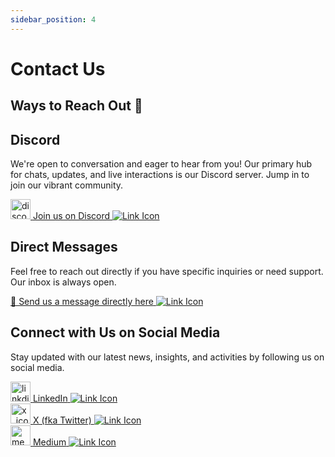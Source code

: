 ```yaml
---
sidebar_position: 4
---
```


# Contact Us

## Ways to Reach Out 🤝

## Discord

We're open to conversation and eager to hear from you! Our primary hub for chats, updates, and live interactions is our Discord server. Jump in to join our vibrant community.

<div style={{ display: 'flex', alignItems: 'center' }}>
  <a href="https://discord.com/invite/68j2XtTKY9" style={{ display: 'flex', alignItems: 'center', textDecoration: 'none' }}>
    <img src="https://cdn3.emoji.gg/emojis/9738-discord-ico.png" width="32" height="32" alt="discord_ico" style={{ marginRight: '8px' }}/> 
    <span>Join us on Discord</span>
    <img src="https://cdn3.emoji.gg/emojis/2988-copy-link.png" style={{ width: '16px', height: '16px', marginLeft: '5px' }} alt="Link Icon"/>
  </a>
</div>

## Direct Messages

Feel free to reach out directly if you have specific inquiries or need support. Our inbox is always open.

<div style={{ display: 'flex', justifyContent: 'space-between', alignItems: 'center' }}>
<a href="https://us21.list-manage.com/contact-form?u=8afbcbdb9e4fdad91bd87ce22&form_id=9e39027f0e20b64fe0eb9a79af776a0c" style={{ display: 'flex', alignItems: 'center', textDecoration: 'none' }}>
<span>📩 Send us a message directly here</span>
<img src="https://cdn3.emoji.gg/emojis/2988-copy-link.png" style={{ width: '16px', height: '16px', marginLeft: '5px' }} alt="Link Icon"/>
</a>

</div>

## Connect with Us on Social Media

Stay updated with our latest news, insights, and activities by following us on social media.

<div style={{ display: 'flex', alignItems: 'center' }}>
  <a href="https://www.linkedin.com/company/stabilitysolutions" style={{ display: 'flex', alignItems: 'center', textDecoration: 'none' }}>
    <img src="https://cdn3.emoji.gg/emojis/8197-linkedin.png" width="32" height="32" alt="linkdin_ico" style={{ marginRight: '8px' }}/> 
    <span>LinkedIn</span>
    <img src="https://cdn3.emoji.gg/emojis/2988-copy-link.png" style={{ width: '16px', height: '16px', marginLeft: '5px' }} alt="Link Icon"/>
  </a>
</div>

<div style={{ display: 'flex', alignItems: 'center' }}>
  <a href="https://twitter.com/stabilityinc" style={{ display: 'flex', alignItems: 'center', textDecoration: 'none' }}>
    <img src="https://cdn3.emoji.gg/emojis/5051-x.png" width="32" height="32" alt="x_ico" style={{ marginRight: '8px' }}/> 
    <span>X (fka Twitter)</span>
    <img src="https://cdn3.emoji.gg/emojis/2988-copy-link.png" style={{ width: '16px', height: '16px', marginLeft: '5px' }} alt="Link Icon"/>
  </a>
</div>

<div style={{ display: 'flex', alignItems: 'center' }}>
  <a href="https://medium.com/stabilitynetwork" style={{ display: 'flex', alignItems: 'center', textDecoration: 'none' }}>
    <img src="https://upload.wikimedia.org/wikipedia/commons/e/ec/Medium_logo_Monogram.svg" width="32" height="32" alt="medium_ico" style={{ marginRight: '8px' }}/> 
    <span>Medium</span>
    <img src="https://cdn3.emoji.gg/emojis/2988-copy-link.png" style={{ width: '16px', height: '16px', marginLeft: '5px' }} alt="Link Icon"/>
  </a>
</div>
